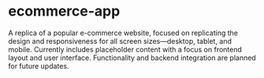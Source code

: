 # ecommerce-app
A replica of a popular e-commerce website, focused on replicating the design and responsiveness for all screen sizes—desktop, tablet, and mobile. Currently includes placeholder content with a focus on frontend layout and user interface. Functionality and backend integration are planned for future updates.
